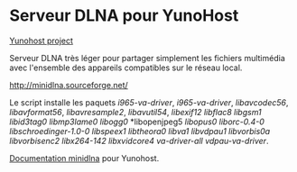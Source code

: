 Serveur DLNA pour YunoHost
==================

[Yunohost project](https://yunohost.org/#/)

Serveur DLNA très léger pour partager simplement les fichiers multimédia avec l'ensemble des appareils compatibles sur le réseau local.

http://minidlna.sourceforge.net/

Le script installe les paquets *i965-va-driver*, *i965-va-driver*, *libavcodec56*, *libavformat56*, *libavresample2*, *libavutil54*, *libexif12* *libflac8* *libgsm1* *libid3tag0* *libmp3lame0* *libogg0* *libopenjpeg5 *libopus0* *liborc-0.4-0* *libschroedinger-1.0-0* *libspeex1* *libtheora0* *libva1* *libvdpau1* *libvorbis0a* *libvorbisenc2* *libx264-142* *libxvidcore4* *va-driver-all* *vdpau-va-driver*.

[Documentation minidlna](https://yunohost.org/#/app_minidlna_fr) pour Yunohost.
